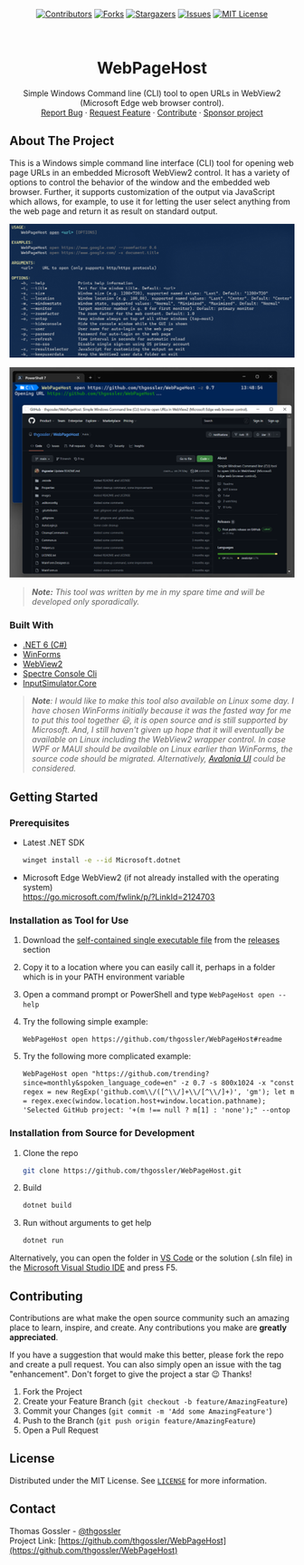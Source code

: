 <div align="center">

[![Contributors][contributors-shield]][contributors-url]
[![Forks][forks-shield]][forks-url]
[![Stargazers][stars-shield]][stars-url]
[![Issues][issues-shield]][issues-url]
[![MIT License][license-shield]][license-url]

</div>

<!-- PROJECT LOGO -->
<br />
<div align="center">
  <h1 align="center">WebPageHost</h1>

  <p align="center">
    Simple Windows Command line (CLI) tool to open URLs in WebView2 (Microsoft Edge web browser control).
    <br />
    <a href="https://github.com/thgossler/WebPageHost/issues">Report Bug</a>
    ·
    <a href="https://github.com/thgossler/WebPageHost/issues">Request Feature</a>
    ·
    <a href="https://github.com/thgossler/WebPageHost#contributing">Contribute</a>
    ·
    <a href="https://github.com/sponsors/thgossler">Sponsor project</a>
  </p>
</div>


## About The Project

This is a Windows simple command line interface (CLI) tool for opening web page URLs in an embedded Microsoft WebView2 control. It has a variety of options to control the behavior of the window and the embedded web browser. Further, it supports customization of the output via JavaScript which allows, for example, to use it for letting the user select anything from the web page and return it as result on standard output.

[![WebPageHost Screen Shot #1][product-screenshot]]([https://github.com/thgossler/WebPageHost/])

[![WebPageHost Screen Shot #2][product-screenshot2]]([https://github.com/thgossler/WebPageHost/])

> _**Note:** This tool was written by me in my spare time and will be developed only sporadically._


### Built With

* [.NET 6 (C#)](https://dotnet.microsoft.com/en-us/)
* [WinForms](https://github.com/dotnet/winforms)
* [WebView2](https://developer.microsoft.com/en-us/microsoft-edge/webview2/)
* [Spectre Console Cli](https://github.com/spectreconsole/spectre.console)
* [InputSimulator.Core](https://github.com/cwevers/InputSimulatorCore)

> _**Note**: I would like to make this tool also available on Linux some day. I have chosen WinForms initially because it was the fasted way for me to put this tool together :smiley:, it is open source and is still supported by Microsoft. And, I still haven't given up hope that it will eventually be available on Linux including the WebView2 wrapper control. In case WPF or MAUI should be available on Linux earlier than WinForms, the source code should be migrated. Alternatively, [Avalonia UI](https://avaloniaui.net/) could be considered._


## Getting Started

### Prerequisites

* Latest .NET SDK
  ```sh
  winget install -e --id Microsoft.dotnet
  ```
* Microsoft Edge WebView2 (if not already installed with the operating system)<br/>
  https://go.microsoft.com/fwlink/p/?LinkId=2124703

### Installation as Tool for Use

1. Download the [self-contained single executable file](https://github.com/thgossler/WebPageHost/releases/download/v1.0.0/WebPageHost.exe) from the [releases](https://github.com/thgossler/WebPageHost/releases) section

2. Copy it to a location where you can easily call it, perhaps in a folder which is in your PATH environment variable

3. Open a command prompt or PowerShell and type `WebPageHost open --help`

4. Try the following simple example:
   ```
   WebPageHost open https://github.com/thgossler/WebPageHost#readme
   ```

5. Try the following more complicated example:
   ```
   WebPageHost open "https://github.com/trending?since=monthly&spoken_language_code=en" -z 0.7 -s 800x1024 -x "const regex = new RegExp('github.com\\/([^\\/]+\\/[^\\/]+)', 'gm'); let m = regex.exec(window.location.host+window.location.pathname); 'Selected GitHub project: '+(m !== null ? m[1] : 'none');" --ontop
   ```

### Installation from Source for Development

1. Clone the repo
   ```sh
   git clone https://github.com/thgossler/WebPageHost.git
   ```
2. Build
   ```sh
   dotnet build
   ```
3. Run without arguments to get help
   ```sh
   dotnet run
   ```

Alternatively, you can open the folder in [VS Code](https://code.visualstudio.com/) or the solution (.sln file) in the [Microsoft Visual Studio IDE](https://visualstudio.microsoft.com/vs/) and press F5.


## Contributing

Contributions are what make the open source community such an amazing place to learn, inspire, and create. Any contributions you make are **greatly appreciated**.

If you have a suggestion that would make this better, please fork the repo and create a pull request. You can also simply open an issue with the tag "enhancement".
Don't forget to give the project a star :wink: Thanks!

1. Fork the Project
2. Create your Feature Branch (`git checkout -b feature/AmazingFeature`)
3. Commit your Changes (`git commit -m 'Add some AmazingFeature'`)
4. Push to the Branch (`git push origin feature/AmazingFeature`)
5. Open a Pull Request


## License

Distributed under the MIT License. See [`LICENSE`](https://github.com/thgossler/WebPageHost/blob/main/LICENSE) for more information.


## Contact

Thomas Gossler - [@thgossler](https://twitter.com/thgossler)<br/>
Project Link: [https://github.com/thgossler/WebPageHost](https://github.com/thgossler/WebPageHost)


<!-- MARKDOWN LINKS & IMAGES (https://www.markdownguide.org/basic-syntax/#reference-style-links) -->
[contributors-shield]: https://img.shields.io/github/contributors/thgossler/WebPageHost.svg
[contributors-url]: https://github.com/thgossler/WebPageHost/graphs/contributors
[forks-shield]: https://img.shields.io/github/forks/thgossler/WebPageHost.svg
[forks-url]: https://github.com/thgossler/WebPageHost/network/members
[stars-shield]: https://img.shields.io/github/stars/thgossler/WebPageHost.svg
[stars-url]: https://github.com/thgossler/WebPageHost/stargazers
[issues-shield]: https://img.shields.io/github/issues/thgossler/WebPageHost.svg
[issues-url]: https://github.com/thgossler/WebPageHost/issues
[license-shield]: https://img.shields.io/github/license/thgossler/WebPageHost.svg
[license-url]: https://github.com/thgossler/WebPageHost/blob/main/LICENSE
[product-screenshot]: images/screenshot.png
[product-screenshot2]: images/screenshot2.png
